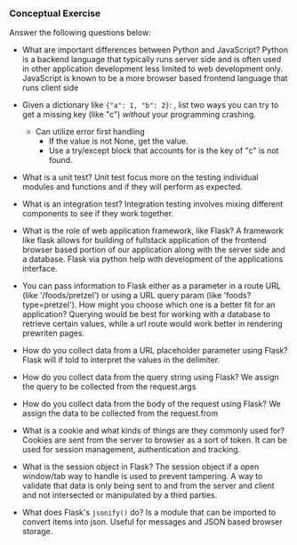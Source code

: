 ### Conceptual Exercise

Answer the following questions below:

- What are important differences between Python and JavaScript?
  Python is a backend language that typically runs server side and is often used in other application development less limited to web development only.
  JavaScript is known to be a more browser based frontend language that runs client side 

- Given a dictionary like ``{"a": 1, "b": 2}``: , list two ways you
  can try to get a missing key (like "c") *without* your programming
  crashing.
  - Can utilize error first handling
    - If the value is not None, get the value.
    - Use a try/except block that accounts for is the key of "c" is not found.

- What is a unit test?
  Unit test focus more on the testing individual modules and functions and if they will perform as expected.

- What is an integration test?
  Integration testing involves mixing different components to see if they work together.

- What is the role of web application framework, like Flask?
  A framework like flask allows for building of fullstack application of the frontend browser based portion of our application along with the server side and a database.  Flask via python help with development of the applications interface.

- You can pass information to Flask either as a parameter in a route URL
  (like '/foods/pretzel') or using a URL query param (like
  'foods?type=pretzel'). How might you choose which one is a better fit
  for an application?
  Querying would be best for working with a database to retrieve certain values, while a url route would work better in rendering prewriten pages.

- How do you collect data from a URL placeholder parameter using Flask?
  Flask will if told to interpret the values in the delimiter.

- How do you collect data from the query string using Flask?
  We assign the query to be collected from the request.args

- How do you collect data from the body of the request using Flask?
  We assign the data to be collected from the request.from

- What is a cookie and what kinds of things are they commonly used for?
  Cookies are sent from the server to browser as a sort of token.
  It can be used for session management, authentication and tracking.

- What is the session object in Flask?
  The session object if a open window/tab way to handle is used to prevent tampering.  A way to validate that data is only being sent to and from the server and client and not intersected or manipulated by a third parties.  

- What does Flask's `jsonify()` do?
  Is a module that can be imported to convert items into json.
  Useful for messages and JSON based browser storage.

